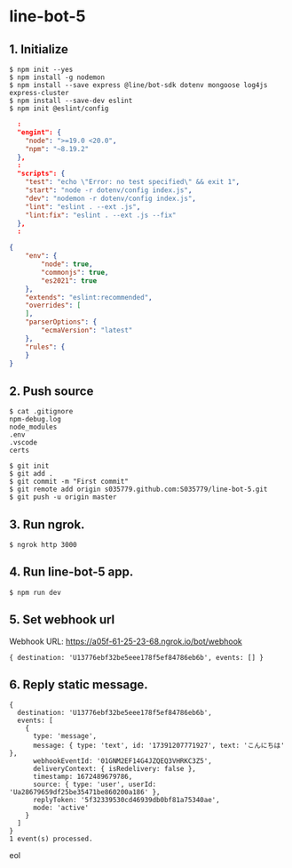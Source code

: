 # line-bot-5

## 1. Initialize

```
$ npm init --yes
$ npm install -g nodemon
$ npm install --save express @line/bot-sdk dotenv mongoose log4js express-cluster
$ npm install --save-dev eslint
$ npm init @eslint/config
```

```json:package.json
  :
  "engint": {
    "node": ">=19.0 <20.0",
    "npm": "~8.19.2"
  },
  :
  "scripts": {
    "test": "echo \"Error: no test specified\" && exit 1",
    "start": "node -r dotenv/config index.js",
    "dev": "nodemon -r dotenv/config index.js",
    "lint": "eslint . --ext .js",
    "lint:fix": "eslint . --ext .js --fix"
  },
  :
```

```json:.eslintrc.json
{
    "env": {
        "node": true,
        "commonjs": true,
        "es2021": true
    },
    "extends": "eslint:recommended",
    "overrides": [
    ],
    "parserOptions": {
        "ecmaVersion": "latest"
    },
    "rules": {
    }
}
```

## 2. Push source

```console:.gitignore
$ cat .gitignore
npm-debug.log
node_modules
.env
.vscode
certs
```

```
$ git init
$ git add .
$ git commit -m "First commit"
$ git remote add origin s035779.github.com:S035779/line-bot-5.git
$ git push -u origin master
```

## 3. Run ngrok.

```
$ ngrok http 3000
```

## 4. Run line-bot-5 app.

```
$ npm run dev
```

## 5. Set webhook url

Webhook URL: https://a05f-61-25-23-68.ngrok.io/bot/webhook

```
{ destination: 'U13776ebf32be5eee178f5ef84786eb6b', events: [] }
```

## 6. Reply static message.

```
{
  destination: 'U13776ebf32be5eee178f5ef84786eb6b',
  events: [
    {
      type: 'message',
      message: { type: 'text', id: '17391207771927', text: 'こんにちは' },
      webhookEventId: '01GNM2EF14G4JZQEQ3VHRKC3Z5',
      deliveryContext: { isRedelivery: false },
      timestamp: 1672489679786,
      source: { type: 'user', userId: 'Ua28679659df25be35471be860200a186' },
      replyToken: '5f32339530cd46939db0bf81a75340ae',
      mode: 'active'
    }
  ]
}
1 event(s) processed.
```

eol